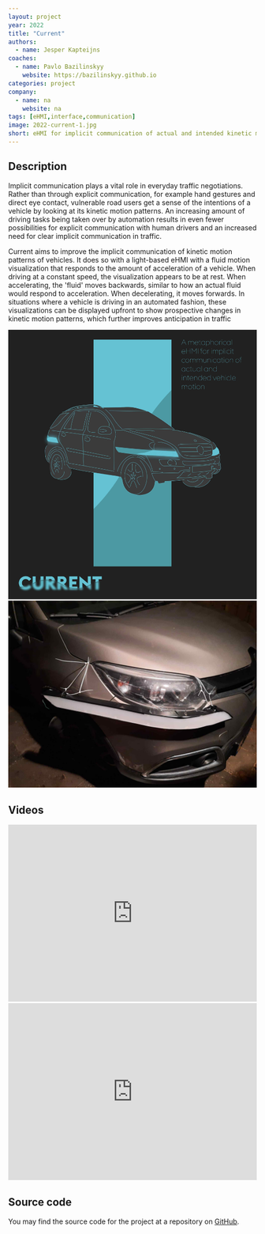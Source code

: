 ```yaml
---
layout: project
year: 2022
title: "Current"
authors:
  - name: Jesper Kapteijns
coaches:
  - name: Pavlo Bazilinskyy
    website: https://bazilinskyy.github.io
categories: project
company:
  - name: na
    website: na
tags: [eHMI,interface,communication]
image: 2022-current-1.jpg
short: eHMI for implicit communication of actual and intended kinetic motion patterns of a vehicle. 
---
```


## Description
Implicit communication plays a vital role in everyday traffic negotiations. Rather than through explicit communication, for example hand gestures and direct eye contact, vulnerable road users get a sense of the intentions of a vehicle by looking at its kinetic motion patterns. An increasing amount of driving tasks being taken over by automation results in even fewer possibilities for explicit communication with human drivers and an increased need for clear implicit communication in traffic.

Current aims to improve the implicit communication of kinetic motion patterns of vehicles. It does so with a light-based eHMI with a fluid motion visualization that responds to the amount of acceleration of a vehicle. When driving at a constant speed, the visualization appears to be at rest. When accelerating, the 'fluid' moves backwards, similar to how an actual fluid would respond to acceleration. When decelerating, it moves forwards. In situations where a vehicle is driving in an automated fashion, these visualizations can be displayed upfront to show prospective changes in kinetic motion patterns, which further improves anticipation in traffic

<div class="project-image">
  <img src="/assets/img/2022-current-2.jpg">
</div>
<div class="project-image">
  <img src="/assets/img/2022-current-3.jpg">
</div>

## Videos
<iframe style="display:inline-block; border:0px solid #FFF; width: 100%; height: 358px" src="https://www.youtube.com/embed/UG-wH9bS6jk?playlist=UG-wH9bS6jk&loop=1&autoplay=1&mute=1" frameborder="0" allowfullscreen></iframe>

<iframe style="display:inline-block; border:0px solid #FFF; width: 100%; height: 358px" src="https://www.youtube.com/embed/RgwMLs4rghQ?playlist=RgwMLs4rghQ&loop=1&autoplay=1&mute=1" frameborder="0" allowfullscreen></iframe>

## Source code
You may find the source code for the project at a repository on [GitHub](https://github.com/JesperKap/Project_Current).